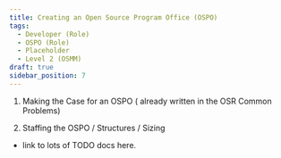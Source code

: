 ```yaml
---
title: Creating an Open Source Program Office (OSPO)
tags: 
  - Developer (Role)
  - OSPO (Role)
  - Placeholder
  - Level 2 (OSMM)
draft: true
sidebar_position: 7
---
```




1. Making the Case for an OSPO ( already written in the OSR Common Problems)

2.  Staffing the OSPO / Structures / Sizing

- link to lots of TODO docs here.







